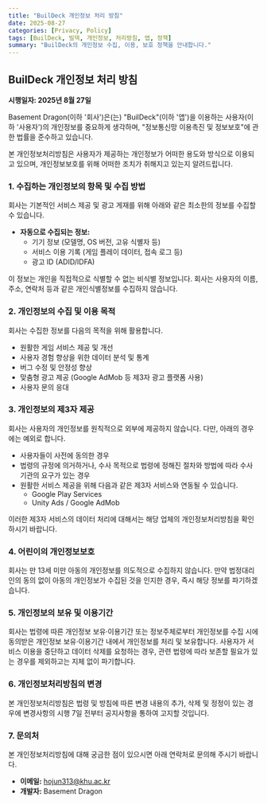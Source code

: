 ```yaml
---
title: "BuilDeck 개인정보 처리 방침"
date: 2025-08-27
categories: [Privacy, Policy]
tags: [BuilDeck, 빌덱, 개인정보, 처리방침, 앱, 정책]
summary: "BuilDeck의 개인정보 수집, 이용, 보호 정책을 안내합니다."
---
```


## BuilDeck 개인정보 처리 방침

**시행일자: 2025년 8월 27일**

Basement Dragon(이하 '회사')은(는) "BuilDeck"(이하 '앱')을 이용하는 사용자(이하 '사용자')의 개인정보를 중요하게 생각하며, "정보통신망 이용촉진 및 정보보호"에 관한 법률을 준수하고 있습니다.

본 개인정보처리방침은 사용자가 제공하는 개인정보가 어떠한 용도와 방식으로 이용되고 있으며, 개인정보보호를 위해 어떠한 조치가 취해지고 있는지 알려드립니다.

### 1. 수집하는 개인정보의 항목 및 수집 방법

회사는 기본적인 서비스 제공 및 광고 게재를 위해 아래와 같은 최소한의 정보를 수집할 수 있습니다.

*   **자동으로 수집되는 정보:**
    *   기기 정보 (모델명, OS 버전, 고유 식별자 등)
    *   서비스 이용 기록 (게임 플레이 데이터, 접속 로그 등)
    *   광고 ID (ADID/IDFA)

이 정보는 개인을 직접적으로 식별할 수 없는 비식별 정보입니다. 회사는 사용자의 이름, 주소, 연락처 등과 같은 개인식별정보를 수집하지 않습니다.

### 2. 개인정보의 수집 및 이용 목적

회사는 수집한 정보를 다음의 목적을 위해 활용합니다.

*   원활한 게임 서비스 제공 및 개선
*   사용자 경험 향상을 위한 데이터 분석 및 통계
*   버그 수정 및 안정성 향상
*   맞춤형 광고 제공 (Google AdMob 등 제3자 광고 플랫폼 사용)
*   사용자 문의 응대

### 3. 개인정보의 제3자 제공

회사는 사용자의 개인정보를 원칙적으로 외부에 제공하지 않습니다. 다만, 아래의 경우에는 예외로 합니다.

*   사용자들이 사전에 동의한 경우
*   법령의 규정에 의거하거나, 수사 목적으로 법령에 정해진 절차와 방법에 따라 수사기관의 요구가 있는 경우
*   원활한 서비스 제공을 위해 다음과 같은 제3자 서비스와 연동될 수 있습니다.
    *   Google Play Services
    *   Unity Ads / Google AdMob

이러한 제3자 서비스의 데이터 처리에 대해서는 해당 업체의 개인정보처리방침을 확인하시기 바랍니다.

### 4. 어린이의 개인정보보호

회사는 만 13세 미만 아동의 개인정보를 의도적으로 수집하지 않습니다. 만약 법정대리인의 동의 없이 아동의 개인정보가 수집된 것을 인지한 경우, 즉시 해당 정보를 파기하겠습니다.

### 5. 개인정보의 보유 및 이용기간

회사는 법령에 따른 개인정보 보유·이용기간 또는 정보주체로부터 개인정보를 수집 시에 동의받은 개인정보 보유·이용기간 내에서 개인정보를 처리 및 보유합니다. 사용자가 서비스 이용을 중단하고 데이터 삭제를 요청하는 경우, 관련 법령에 따라 보존할 필요가 있는 경우를 제외하고는 지체 없이 파기합니다.

### 6. 개인정보처리방침의 변경

본 개인정보처리방침은 법령 및 방침에 따른 변경 내용의 추가, 삭제 및 정정이 있는 경우에 변경사항의 시행 7일 전부터 공지사항을 통하여 고지할 것입니다.

### 7. 문의처

본 개인정보처리방침에 대해 궁금한 점이 있으시면 아래 연락처로 문의해 주시기 바랍니다.

*   **이메일:** hojun313@khu.ac.kr
*   **개발자:** Basement Dragon